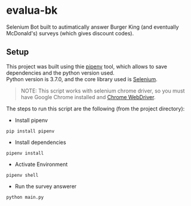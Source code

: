 # evalua-bk
Selenium Bot built to autimatically answer Burger King (and eventually McDonald's) surveys (which gives discount codes).

## Setup
This project was built using thie [pipenv](https://pypi.org/project/pipenv/) tool, which allows to save dependencies and the python version used.  
Python version is 3.7.0, and the core library used is [Selenium](https://selenium-python.readthedocs.io/).

> NOTE: This script works with selenium chrome driver, so you must have Google Chrome installed and  [Chrome WebDriver](http://chromedriver.chromium.org/downloads).

The steps to run this script are the following (from the project directory): 

* Install pipenv
```
pip install pipenv
```

* Install dependencies
```
pipenv install
```

* Activate Environment
```
pipenv shell
```


* Run the survey answerer
```
python main.py
```
